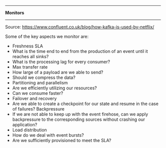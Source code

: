 ___
**Monitors**
___

Source: https://www.confluent.co.uk/blog/how-kafka-is-used-by-netflix/

Some of the key aspects we monitor are:

* Freshness SLA
* What is the time end to end from the production of an event until it reaches all sinks?
* What is the processing lag for every consumer?
* Max transfer rate
* How large of a payload are we able to send?
* Should we compress the data?
* Partitioning and parallelism
* Are we efficiently utilizing our resources?
* Can we consume faster?
* Failover and recovery
* Are we able to create a checkpoint for our state and resume in the case of failures?
Backpressure
* If we are not able to keep up with the event firehose, can we apply backpressure to the corresponding sources without crashing our application?
* Load distribution
* How do we deal with event bursts?
* Are we sufficiently provisioned to meet the SLA?

